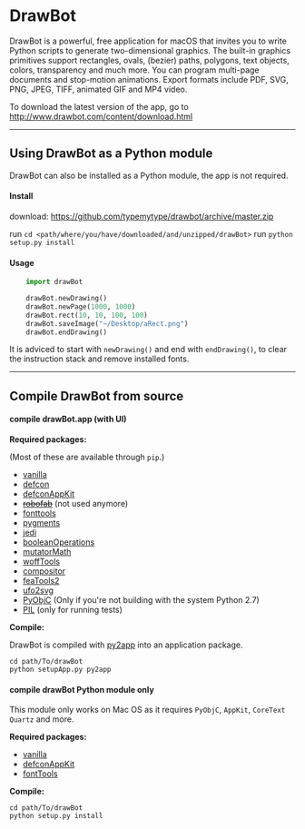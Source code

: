 # DrawBot

DrawBot is a powerful, free application for macOS that invites you to write Python scripts to generate two-dimensional graphics. The built-in graphics primitives support rectangles, ovals, (bezier) paths, polygons, text objects, colors, transparency and much more. You can program multi-page documents and stop-motion animations. Export formats include PDF, SVG, PNG, JPEG, TIFF, animated GIF and MP4 video.

To download the latest version of the app, go to  
http://www.drawbot.com/content/download.html

---

## Using DrawBot as a Python module

DrawBot can also be installed as a Python module, the app is not required. 

#### Install 

download: https://github.com/typemytype/drawbot/archive/master.zip

run `cd <path/where/you/have/downloaded/and/unzipped/drawBot>`
run `python setup.py install`

#### Usage

```Python
    import drawBot

    drawBot.newDrawing()
    drawBot.newPage(1000, 1000)
    drawBot.rect(10, 10, 100, 100)
    drawBot.saveImage("~/Desktop/aRect.png")
    drawBot.endDrawing()
```

It is adviced to start with `newDrawing()` and end with `endDrawing()`, to clear the instruction stack and remove installed fonts.

---

## Compile DrawBot from source

#### compile drawBot.app (with UI)

__Required packages:__

(Most of these are available through `pip`.)

* [vanilla](https://github.com/typesupply/vanilla)
* [defcon](https://github.com/typesupply/defcon)
* [defconAppKit](https://github.com/typesupply/defconAppKit)
* ~~[robofab](https://github.com/robofab-developers/robofab)~~ (not used anymore)
* [fonttools](https://github.com/fonttools/fonttools)
* [pygments](http://pygments.org)
* [jedi](http://jedi.jedidjah.ch/en/latest/)
* [booleanOperations](https://github.com/typemytype/booleanOperations)
* [mutatorMath](https://github.com/LettError/MutatorMath)
* [woffTools](https://github.com/typesupply/woffTools)
* [compositor](https://github.com/typesupply/compositor)
* [feaTools2](https://github.com/typesupply/feaTools2)
* [ufo2svg](https://github.com/typesupply/ufo2svg)
* [PyObjC](https://pythonhosted.org/pyobjc/) (Only if you're not building with the system Python 2.7)
* [PIL](https://github.com/python-pillow/Pillow) (only for running tests)

__Compile:__


DrawBot is compiled with [py2app](https://pypi.python.org/pypi/py2app/) into an application package.


    cd path/To/drawBot
    python setupApp.py py2app


#### compile drawBot Python module only


This module only works on Mac OS as it requires `PyObjC`, `AppKit`, `CoreText` `Quartz` and more.

__Required packages:__

* [vanilla](https://github.com/typesupply/vanilla)
* [defconAppKit](https://github.com/typesupply/defconAppKit)
* [fontTools](https://github.com/behdad/fonttools)

__Compile:__

	cd path/To/drawBot
    python setup.py install
